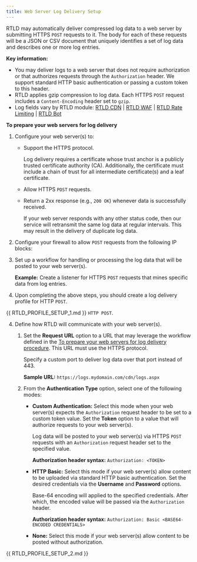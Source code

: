 ```yaml
---
title: Web Server Log Delivery Setup
---
```


RTLD may automatically deliver compressed log data to a web server by submitting HTTPS `POST` requests to it. The body for each of these requests will be a JSON or CSV document that uniquely identifies a set of log data and describes one or more log entries.

**Key information:**

-   You may deliver logs to a web server that does not require authorization or that authorizes requests through the `Authorization` header. We support standard HTTP basic authentication or passing a custom token to this header.
-   RTLD applies gzip compression to log data. Each HTTPS `POST` request includes a `Content-Encoding` header set to `gzip`.
-   Log fields vary by RTLD module: [RTLD CDN](/guides/logs/rtld/log_fields_rtld_cdn) | [RTLD WAF](/guides/logs/rtld/log_fields_rtld_waf) | [RTLD Rate Limiting](/guides/logs/rtld/log_fields_rtld_rate_limiting) | [RTLD Bot](/guides/logs/rtld/log_fields_rtld_bot_manager)

**To prepare your web servers for log delivery**

1.  Configure your web server(s) to:
    
    -   Support the HTTPS protocol.
        
        <Callout type="important">

          Log delivery requires a certificate whose trust anchor is a publicly trusted certificate authority (CA). Additionally, the certificate must include a chain of trust for all intermediate certificate(s) and a leaf certificate.

        </Callout>
        
    -   Allow HTTPS `POST` requests.
    -   Return a 2xx response (e.g., `200 OK`) whenever data is successfully received.

        <Callout type="important">

          If your web server responds with any other status code, then our service will retransmit the same log data at regular intervals. This may result in the delivery of duplicate log data.

        </Callout>
        
2.  Configure your firewall to allow `POST` requests from the following IP blocks:
    
3.  Set up a workflow for handling or processing the log data that will be posted to your web server(s).
    
    **Example:** Create a listener for HTTPS `POST` requests that mines specific data from log entries.

4.  Upon completing the above steps, you should create a log delivery profile for HTTP `POST`.

{{ RTLD_PROFILE_SETUP_1.md }} `HTTP POST`.

4.  Define how RTLD will communicate with your web server(s).

    1.  Set the **Request URL** option to a URL that may leverage the workflow defined in the [To prepare your web servers for log delivery procedure](#prepare-web-servers-for-log-delivery). This URL must use the HTTPS protocol.

        <Callout type="info">

          Specify a custom port to deliver log data over that port instead of 443.

        </Callout>
    
        **Sample URL:** `https://logs.mydomain.com/cdn/logs.aspx`
    
    2.  From the **Authentication Type** option, select one of the following modes:
    
        -   **Custom Authentication:** Select this mode when your web server(s) expects the `Authorization` request header to be set to a custom token value. Set the **Token** option to a value that will authorize requests to your web server(s).
    
            Log data will be posted to your web server(s) via HTTPS `POST` requests with an `Authorization` request header set to the specified value.
    
            **Authorization header syntax:** `Authorization: <TOKEN>`
        
        -   **HTTP Basic:** Select this mode if your web server(s) allow content to be uploaded via standard HTTP basic authentication. Set the desired credentials via the **Username** and **Password** options.
        
            Base-64 encoding will applied to the specified credentials. After which, the encoded value will be passed via the `Authorization` header.
        
            **Authorization header syntax:** `Authorization: Basic <BASE64-ENCODED CREDENTIALS>`
        
        -   **None:** Select this mode if your web server(s) allow content to be posted without authorization.

{{ RTLD_PROFILE_SETUP_2.md }}
